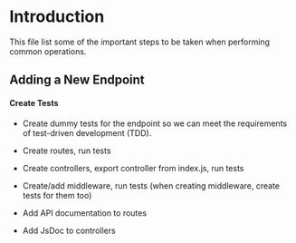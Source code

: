 # Introduction

This file list some of the important steps to be taken when performing common operations.

## Adding a New Endpoint

#### Create Tests

* Create dummy tests for the endpoint so we can meet the requirements of test-driven development (TDD).

* Create routes, run tests
* Create controllers, export controller from index.js, run tests
* Create/add middleware, run tests (when creating middleware, create tests for them too)
* Add API documentation to routes
* Add JsDoc to controllers